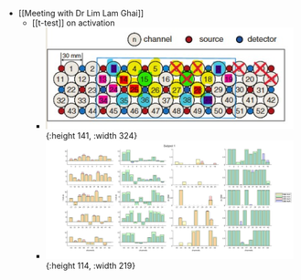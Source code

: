 - [[Meeting with Dr Lim Lam Ghai]]
	- [[t-test]] on activation
		- ![WhatsApp Image 2024-11-21 at 3.17.12 PM.jpeg](../assets/WhatsApp_Image_2024-11-21_at_3.17.12_PM_1733968363276_0.jpeg){:height 141, :width 324}
		- ![WhatsApp Image 2024-11-21 at 3.13.08 PM.jpeg](../assets/WhatsApp_Image_2024-11-21_at_3.13.08_PM_1733968370155_0.jpeg){:height 114, :width 219}